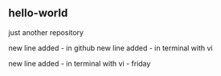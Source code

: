 ## hello-world
just another repository

new line added - in github
new line added - in terminal with vi

new line added - in terminal with vi - friday
